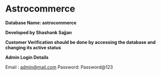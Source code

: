 # Astrocommerce

**Database Name: astrocommerce**

**Developed by Shashank Sajjan**

**Customer Verification should be done by accessing the database and changing its active status**

**Admin Login Details**

Email   : admin@mail.com
Password: Password@123